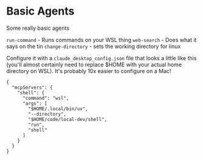 # Basic Agents

Some really basic agents

`run-command` - Runs commands on your WSL thing
`web-search` - Does what it says on the tin
`change-directory` - sets the working directory for linux

Configure it with a `claude_desktop_config.json` file that looks a little like this (you'll almost certainly need to replace $HOME with your actual home directory on WSL). It's probably 10x easier to configure on a Mac!

```
{
  "mcpServers": {
    "shell": {
      "command": "wsl",
      "args": [
        "$HOME/.local/bin/uv",
        "--directory",
        "$HOME/code/local-dev/shell",
        "run",
        "shell"
      ]
    }
  }
}
```


  